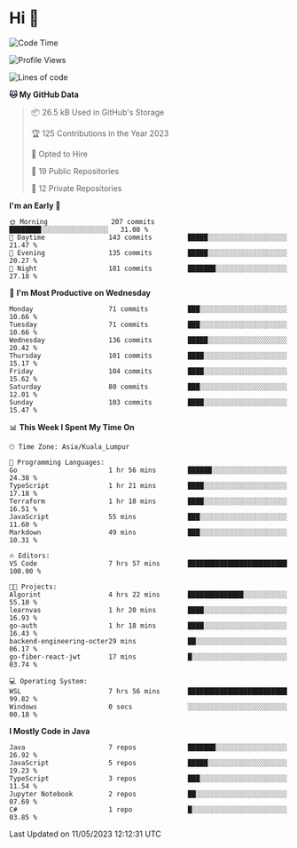 <h1>Hi 👋</h1>

<!--START_SECTION:waka-->
![Code Time](http://img.shields.io/badge/Code%20Time-193%20hrs%2015%20mins-blue)

![Profile Views](http://img.shields.io/badge/Profile%20Views-22-blue)

![Lines of code](https://img.shields.io/badge/From%20Hello%20World%20I%27ve%20Written-652.7%20thousand%20lines%20of%20code-blue)

**🐱 My GitHub Data** 

> 📦 26.5 kB Used in GitHub's Storage 
 > 
> 🏆 125 Contributions in the Year 2023
 > 
> 💼 Opted to Hire
 > 
> 📜 19 Public Repositories 
 > 
> 🔑 12 Private Repositories 
 > 
**I'm an Early 🐤** 

```text
🌞 Morning                207 commits         ████████░░░░░░░░░░░░░░░░░   31.08 % 
🌆 Daytime                143 commits         █████░░░░░░░░░░░░░░░░░░░░   21.47 % 
🌃 Evening                135 commits         █████░░░░░░░░░░░░░░░░░░░░   20.27 % 
🌙 Night                  181 commits         ███████░░░░░░░░░░░░░░░░░░   27.18 % 
```
📅 **I'm Most Productive on Wednesday** 

```text
Monday                   71 commits          ███░░░░░░░░░░░░░░░░░░░░░░   10.66 % 
Tuesday                  71 commits          ███░░░░░░░░░░░░░░░░░░░░░░   10.66 % 
Wednesday                136 commits         █████░░░░░░░░░░░░░░░░░░░░   20.42 % 
Thursday                 101 commits         ████░░░░░░░░░░░░░░░░░░░░░   15.17 % 
Friday                   104 commits         ████░░░░░░░░░░░░░░░░░░░░░   15.62 % 
Saturday                 80 commits          ███░░░░░░░░░░░░░░░░░░░░░░   12.01 % 
Sunday                   103 commits         ████░░░░░░░░░░░░░░░░░░░░░   15.47 % 
```


📊 **This Week I Spent My Time On** 

```text
🕑︎ Time Zone: Asia/Kuala_Lumpur

💬 Programming Languages: 
Go                       1 hr 56 mins        ██████░░░░░░░░░░░░░░░░░░░   24.38 % 
TypeScript               1 hr 21 mins        ████░░░░░░░░░░░░░░░░░░░░░   17.18 % 
Terraform                1 hr 18 mins        ████░░░░░░░░░░░░░░░░░░░░░   16.51 % 
JavaScript               55 mins             ███░░░░░░░░░░░░░░░░░░░░░░   11.60 % 
Markdown                 49 mins             ███░░░░░░░░░░░░░░░░░░░░░░   10.31 % 

🔥 Editors: 
VS Code                  7 hrs 57 mins       █████████████████████████   100.00 % 

🐱‍💻 Projects: 
Algorint                 4 hrs 22 mins       ██████████████░░░░░░░░░░░   55.10 % 
learnvas                 1 hr 20 mins        ████░░░░░░░░░░░░░░░░░░░░░   16.93 % 
go-auth                  1 hr 18 mins        ████░░░░░░░░░░░░░░░░░░░░░   16.43 % 
backend-engineering-octer29 mins             ██░░░░░░░░░░░░░░░░░░░░░░░   06.17 % 
go-fiber-react-jwt       17 mins             █░░░░░░░░░░░░░░░░░░░░░░░░   03.74 % 

💻 Operating System: 
WSL                      7 hrs 56 mins       █████████████████████████   99.82 % 
Windows                  0 secs              ░░░░░░░░░░░░░░░░░░░░░░░░░   00.18 % 
```

**I Mostly Code in Java** 

```text
Java                     7 repos             ███████░░░░░░░░░░░░░░░░░░   26.92 % 
JavaScript               5 repos             █████░░░░░░░░░░░░░░░░░░░░   19.23 % 
TypeScript               3 repos             ███░░░░░░░░░░░░░░░░░░░░░░   11.54 % 
Jupyter Notebook         2 repos             ██░░░░░░░░░░░░░░░░░░░░░░░   07.69 % 
C#                       1 repo              █░░░░░░░░░░░░░░░░░░░░░░░░   03.85 % 
```




 Last Updated on 11/05/2023 12:12:31 UTC
<!--END_SECTION:waka-->
